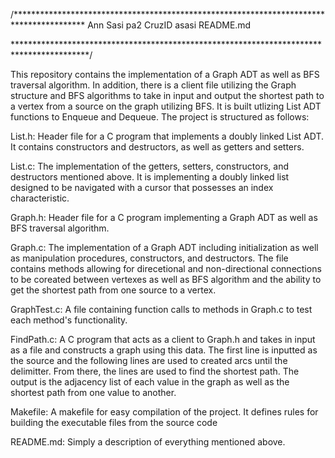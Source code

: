 /****************************************************************************************
Ann Sasi
pa2
CruzID asasi
README.md

*****************************************************************************************/

This repository contains the implementation of a Graph ADT as well as BFS traversal algorithm. In addition, there is a client file utilizing the Graph structure and BFS algorithms to take in input and output the shortest path to a vertex from a source on the graph utilizing BFS. It is built utlizing List ADT functions to Enqueue and Dequeue. The project is structured as follows:

List.h: Header file for a C program that implements a doubly linked List ADT. It contains constructors and destructors, as well as getters and setters.

List.c: The implementation of the getters, setters, constructors, and destructors mentioned above. It is implementing a doubly linked list designed to be navigated with a cursor that possesses an index characteristic.

Graph.h: Header file for a C program implementing a Graph ADT as well as BFS traversal algorithm.

Graph.c: The implementation of a Graph ADT including initialization as well as manipulation procedures, constructors, and destructors. The file contains methods allowing for direcetional and non-directional connections to be coreated between vertexes as well as BFS algorithm and the ability to get the shortest path from one source to a vertex. 

GraphTest.c: A file containing function calls to methods in Graph.c to test each method's functionality.

FindPath.c: A C program that acts as a client to Graph.h and takes in input as a file and constructs a graph using this data. The first line is inputted as the source and the following lines are used to created arcs until the delimitter. From there, the lines are used to find the shortest path. The output is the adjacency list of each value in the graph as well as the shortest path from one value to another.

Makefile: A makefile for easy compilation of the project. It defines rules for building the executable files from the source code

README.md: Simply a description of everything mentioned above.